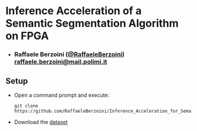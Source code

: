 # Inference Acceleration of a Semantic Segmentation Algorithm on FPGA


- ###  Raffaele Berzoini  ([@RaffaeleBerzoini](https://github.com/RaffaeleBerzoini)) <br> raffaele.berzoini@mail.polimi.it


## Setup 

- Open a command prompt and execute:
    ```console
    git clone https://github.com/RaffaeleBerzoini/Inference_Acceleration_for_Semantic_Segmentation.git
    ```
- Download the [dataset](https://polimi365-my.sharepoint.com/:u:/g/personal/10607946_polimi_it/Eb3ClRrwxudIjndRbW__xFcBrgjnZteo_P3pEWksMo18gQ?e=EIJrar)
